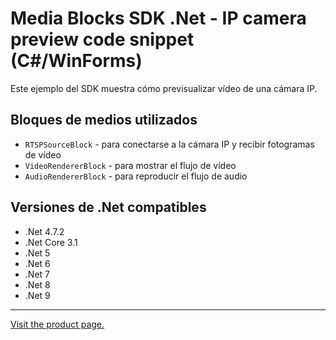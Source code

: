 ﻿# Media Blocks SDK .Net - IP camera preview code snippet (C#/WinForms)

Este ejemplo del SDK muestra cómo previsualizar vídeo de una cámara IP.

## Bloques de medios utilizados

* `RTSPSourceBlock` - para conectarse a la cámara IP y recibir fotogramas de vídeo
* `VideoRendererBlock` - para mostrar el flujo de vídeo
* `AudioRendererBlock` - para reproducir el flujo de audio

## Versiones de .Net compatibles

* .Net 4.7.2
* .Net Core 3.1
* .Net 5
* .Net 6
* .Net 7
* .Net 8
* .Net 9

---

[Visit the product page.](https://www.visioforge.com/video-capture-sdk-net)
